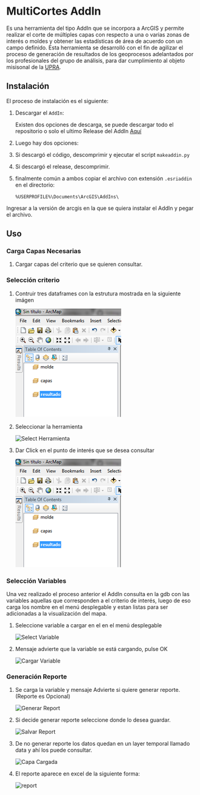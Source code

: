 # MultiCortes AddIn

Es una herramienta del tipo AddIn que se incorpora a ArcGIS y permite realizar el corte de múltiples capas con respecto a una o varias zonas de interés o moldes y obtener las estadísticas de área de acuerdo con un campo definido. Esta herramienta se desarrolló con el fin de agilizar el proceso de generación de resultados de los geoprocesos adelantados por los profesionales del grupo de análisis, para dar cumplimiento al objeto misisonal de la  [UPRA](http://www.upra.gov.co).


## Instalación

El proceso de instalación es el siguiente:

1. Descargar el `AddIn`:

    Existen dos opciones de descarga, se puede descargar todo el repositorio o solo el ultimo Release del AddIn [Aquí](https://github.com/UpraAnalisis/MultiCortes/releases/latest)

2. Luego hay dos opciones:

3. Si descargó el código, descomprimir y ejecutar el script `makeaddin.py`

4. Si descargó el release, descomprimir. 

5. finalmente común a ambos copiar el archivo con extensión `.esriaddin` en el directorio:

    ```directorio Arcgis
    %USERPROFILE%\Documents\ArcGIS\AddIns\
    ``` 

Ingresar a la versión de arcgis en la que se quiera instalar el AddIn y pegar el archivo.

## Uso

### Carga Capas Necesarias

1. Cargar capas del criterio que se quieren consultar.

### Selección criterio

1. Contruir tres dataframes con la estrutura mostrada en la siguiente imágen

    ![Dataframes](/img/dataframes.PNG)

2. Seleccionar la herramienta

    ![Select Herramienta](/img/selherr.PNG)

3. Dar Click en el punto de interés que se desea consultar 

    ![Dataframes](/img/dataframes.PNG)

### Selección Variables

Una vez realizado el proceso anterior el AddIn consulta en la gdb con las variables aquellas que corresponden a el criterio de interés, luego de eso carga los nombre en el menú desplegable y estan listas para ser adicionadas a la visualización del mapa. 

1. Seleccione variable a cargar en el en el menú desplegable

    ![Select Variable](/img/seleccvar.png)

2. Mensaje advierte que la variable se está cargando, pulse OK

    ![Cargar Variable](/img/carvar.PNG)

### Generación Reporte

1. Se carga la variable y mensaje Advierte si quiere generar reporte. (Reporte es Opcional)

    ![Generar Report](/img/genrep.PNG)

2. Si decide generar reporte seleccione donde lo desea guardar.

    ![Salvar Report](/img/savrep.PNG)

3. De no generar reporte los datos quedan en un layer temporal llamado data y ahí los puede consultar. 

    ![Capa Cargada](/img/capcar.PNG)
    
4. El reporte aparece en excel de la siguiente forma: 

    ![report](/img/rep.PNG)
